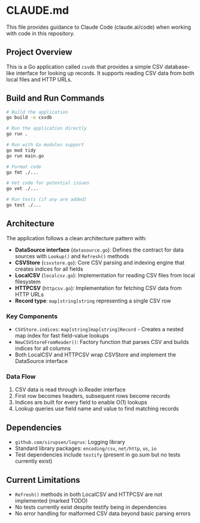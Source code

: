 # CLAUDE.md

This file provides guidance to Claude Code (claude.ai/code) when working with code in this repository.

## Project Overview

This is a Go application called `csvdb` that provides a simple CSV database-like interface for looking up records. It supports reading CSV data from both local files and HTTP URLs.

## Build and Run Commands

```bash
# Build the application
go build -o csvdb

# Run the application directly
go run .

# Run with Go modules support
go mod tidy
go run main.go

# Format code
go fmt ./...

# Vet code for potential issues
go vet ./...

# Run tests (if any are added)
go test ./...
```

## Architecture

The application follows a clean architecture pattern with:

- **DataSource interface** (`datasource.go`): Defines the contract for data sources with `Lookup()` and `Refresh()` methods
- **CSVStore** (`csvstore.go`): Core CSV parsing and indexing engine that creates indices for all fields
- **LocalCSV** (`localcsv.go`): Implementation for reading CSV files from local filesystem
- **HTTPCSV** (`httpcsv.go`): Implementation for fetching CSV data from HTTP URLs
- **Record type**: `map[string]string` representing a single CSV row

### Key Components

- `CSVStore.indices`: `map[string]map[string]Record` - Creates a nested map index for fast field-value lookups
- `NewCSVStoreFromReader()`: Factory function that parses CSV and builds indices for all columns
- Both LocalCSV and HTTPCSV wrap CSVStore and implement the DataSource interface

### Data Flow

1. CSV data is read through io.Reader interface
2. First row becomes headers, subsequent rows become records
3. Indices are built for every field to enable O(1) lookups
4. Lookup queries use field name and value to find matching records

## Dependencies

- `github.com/sirupsen/logrus`: Logging library
- Standard library packages: `encoding/csv`, `net/http`, `os`, `io`
- Test dependencies include `testify` (present in go.sum but no tests currently exist)

## Current Limitations

- `Refresh()` methods in both LocalCSV and HTTPCSV are not implemented (marked TODO)
- No tests currently exist despite testify being in dependencies
- No error handling for malformed CSV data beyond basic parsing errors